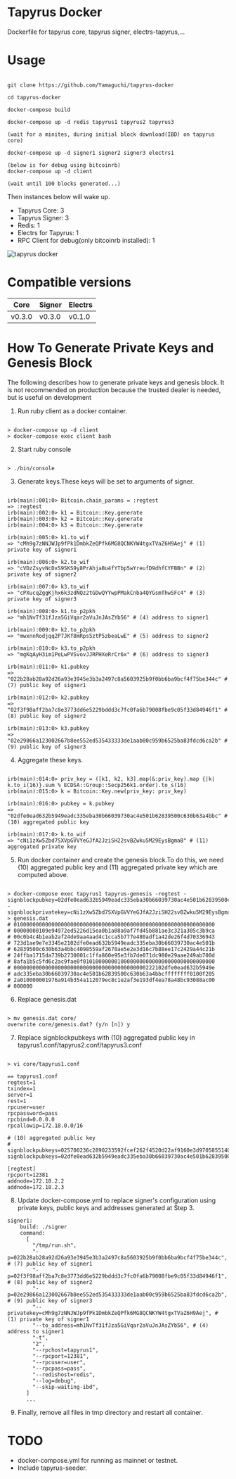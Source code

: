 # Tapyrus Docker

Dockerfile for tapyrus core, tapyrus signer, electrs-tapyrus,...

# Usage

```

git clone https://github.com/Yamaguchi/tapyrus-docker

cd tapyrus-docker

docker-compose build

docker-compose up -d redis tapyrus1 tapyrus2 tapyrus3

(wait for a minites, during initial block download(IBD) on tapyrus core)

docker-compose up -d signer1 signer2 signer3 electrs1

(below is for debug using bitcoinrb)
docker-compose up -d client

(wait until 100 blocks generated...)

```

Then instances below will wake up.

- Tapyrus Core: 3
- Tapyrus Signer: 3
- Redis: 1
- Electrs for Tapyrus: 1
- RPC Client for debug(only bitcoinrb installed): 1

![tapyrus docker](tapyrus-docker.png "tapyrus docker")

# Compatible versions

| Core   | Signer | Electrs |
| ------ | ------ | ------- |
| v0.3.0 | v0.3.0 | v0.1.0  |

# How To Generate Private Keys and Genesis Block

The following describes how to generate private keys and genesis block.
It is not recommended on production because the trusted dealer is needed, but is useful on development

1. Run ruby client as a docker container.

```

> docker-compose up -d client
> docker-compose exec client bash

```

2. Start ruby console

```

> ./bin/console

```

3. Generate keys.These keys will be set to arguments of signer.

```

irb(main):001:0> Bitcoin.chain_params = :regtest
=> :regtest
irb(main):002:0> k1 = Bitcoin::Key.generate
irb(main):003:0> k2 = Bitcoin::Key.generate
irb(main):004:0> k3 = Bitcoin::Key.generate

irb(main):005:0> k1.to_wif
=> "cMh9g7zNNJWJp9fPk1DmbkZeQPfk6MG8QCNKYW4tgxTVaZ6H9Aej" # (1) private key of signer1

irb(main):006:0> k2.to_wif
=> "cVDzZsyvNcDxS9SKS9y8PrAhjaBu4fYTbp5wYreufD9dhfCYFBBn" # (2) private key of signer2

irb(main):007:0> k3.to_wif
=> "cPXucqZggKjhx6k3zdNQz2tGDwQYYwpPMakCnba4QYGsmThwSFc4" # (3) private key of signer3

irb(main):008:0> k1.to_p2pkh
=> "mh1NvTf31fJza5GiVqar2aVuJnJAsZYb56" # (4) address to signer1

irb(main):009:0> k2.to_p2pkh
=> "mwxnnRodjqq2P7JKf8mRps5ztP5zbeaLwE" # (5) address to signer2

irb(main):010:0> k3.to_p2pkh
=> "mgKqAyH3im1PeLwPVSvovJJRPHXeRrCr6x" # (6) address to signer3

irb(main):011:0> k1.pubkey
=> "022b28ab28a92d26a93e3945e3b3a2497c8a5603925b9f0bb6ba9bcf4f75be344c" # (7) public key of signer1

irb(main):012:0> k2.pubkey
=> "02f3f98aff2ba7c8e3773dd6e5229bddd3c7fc0fa6b79008fbe9c05f33d84946f1" # (8) public key of signer2

irb(main):013:0> k3.pubkey
=> "02e29866a123002667b8ee552ed535433333de1aab00c959b6525ba83fdcd6ca2b" # (9) public key of signer3

```

4. Aggregate these keys.

```

irb(main):014:0> priv_key = ([k1, k2, k3].map(&:priv_key).map {|k| k.to_i(16)}.sum % ECDSA::Group::Secp256k1.order).to_s(16)
irb(main):015:0> k = Bitcoin::Key.new(priv_key: priv_key)

irb(main):016:0> pubkey = k.pubkey
=> "02dfe0ead632b5949eadc335eba30b66039730ac4e501b62839500c630b63a4bbc" # (10) aggregated public key

irb(main):017:0> k.to_wif
=> "cNi1zXw5Zbd7SXVpGVVYeGJfA2JziSH22svBZwku5M29EysBgmaB" # (11) aggregated private key

```

5. Run docker container and create the genesis block.To do this, we need (10) aggregated public key and (11) aggregated private key which are computed above.

```

> docker-compose exec tapyrus1 tapyrus-genesis -regtest -signblockpubkey=02dfe0ead632b5949eadc335eba30b66039730ac4e501b62839500c630b63a4bbc -signblockprivatekey=cNi1zXw5Zbd7SXVpGVVYeGJfA2JziSH22svBZwku5M29EysBgmaB > genesis.dat
# 0100000000000000000000000000000000000000000000000000000000000000
# 00000000109e94972ed5226d15ea0b1a08a9af7fd45b881ae3c321a305c3b9ca
# 00c0b4c4b1eab2af24de9aa4aad4c1cca5b777e480adf1a42de26f4d70336943
# 723d1ae9e7e3345e2102dfe0ead632b5949eadc335eba30b66039730ac4e501b
# 62839500c630b63a4bbc4098559af2670ae5e2e3d16c7b88ee17c2429a44c21b
# 24ffba1715da739b2730001c1ffa860e95e3fb7de071dc980e29aae249ab700d
# 8afa1b5c5fd6c2ac9fae0f010100000001000000000000000000000000000000
# 000000000000000000000000000000000000000000222102dfe0ead632b5949e
# adc335eba30b66039730ac4e501b62839500c630b63a4bbcffffffff0100f205
# 2a010000001976a914b354a112079ec8c1e2af3e193df4ea78a48bc93088ac00
# 000000

```

6. Replace genesis.dat

```

> mv genesis.dat core/
overwrite core/genesis.dat? (y/n [n]) y

```

7. Replace signblockpubkeys with (10) aggregated public key in tapyrus1.conf/tapyrus2.conf/tapyrus3.conf

```

> vi core/tapyrus1.conf

== tapyrus1.conf
regtest=1
txindex=1
server=1
rest=1
rpcuser=user
rpcpassword=pass
rpcbind=0.0.0.0
rpcallowip=172.18.0.0/16

# (10) aggregated public key
# signblockpubkeys=025700236c2890233592fcef262f4520d22af9160e3d9705855140eb2aa06c35d3
signblockpubkeys=02dfe0ead632b5949eadc335eba30b66039730ac4e501b62839500c630b63a4bbc

[regtest]
rpcport=12381
addnode=172.18.2.2
addnode=172.18.2.3

```

8. Update docker-compose.yml to replace signer's configuration using private keys, public keys and addresses generated at Step 3.

```
signer1:
    build: ./signer
    command:
      [
        "/tmp/run.sh",
        "-p=022b28ab28a92d26a93e3945e3b3a2497c8a5603925b9f0bb6ba9bcf4f75be344c", # (7) public key of signer1
        "-p=02f3f98aff2ba7c8e3773dd6e5229bddd3c7fc0fa6b79008fbe9c05f33d84946f1", # (8) public key of signer2
        "-p=02e29866a123002667b8ee552ed535433333de1aab00c959b6525ba83fdcd6ca2b", # (9) public key of signer3
        "--privatekey=cMh9g7zNNJWJp9fPk1DmbkZeQPfk6MG8QCNKYW4tgxTVaZ6H9Aej", # (1) private key of signer1
        "--to_address=mh1NvTf31fJza5GiVqar2aVuJnJAsZYb56", # (4) address to signer1
        "-t",
        "2",
        "--rpchost=tapyrus1",
        "--rpcport=12381",
        "--rpcuser=user",
        "--rpcpass=pass",
        "--redishost=redis",
        "--log=debug",
        "--skip-waiting-ibd",
      ]
      ...
```

9. Finally, remove all files in tmp directory and restart all container.

# TODO

- docker-compose.yml for running as mainnet or testnet.
- Include tapyrus-seeder.
